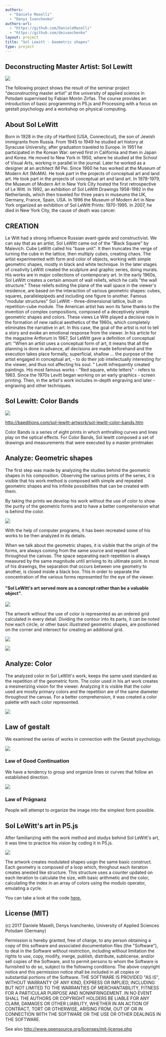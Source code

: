 ```yaml
--- 
authors: 
  - "Daniele Maselli"
  - "Denys Ivanchenko"
authors-url: 
  - "https://github.com/DanieleMaselli"
  - "https://github.com/deivanchenko"
layout: project
title: "Sol Lewitt - Geometric shapes"  
type: project
---
```


## Deconstructing Master Artist: Sol Lewitt 

![](./splash.png)


The following project shows the result of the seminar project "deconstructing master artist" at the university of applied science in Potsdam supervised by Fabian Morón Zirfas. The course provides an introduction of basic programming in P5.js and Processing with a focus on gestalt psychology and a workshop on physical computing.


 
## About Sol LeWitt

Born in 1928 in the city of Hartford (USA, Connecticut), the son of Jewish immigrants from Russia.
From 1945 to 1949 he studied art history at Syracuse University, after graduation traveled to Europe.
In 1951 he participated in the Korean War: served first in California and then in Japan and Korea. He moved to New York in 1950, where he studied at the School of Visual Arts, working in parallel in the journal. Later he worked as a designer at an architect IM Pei.
Since 1960 he has worked at the Museum of Modern Art (MoMA). He took part in the projects of conceptual art and land art.
He took part in the projects of conceptual art and land art.
In 1978-1979, the Museum of Modern Art in New York City hosted the first retrospective of Le Witt.
In 1992, an exhibition of Sol LeWitt Drawings 1958-1992 in the Netherlands, which then traveled for three years in museums the UK, Germany, France, Spain, USA.
In 1996 the Museum of Modern Art in New York organized an exhibition of Sol LeWitt Prints: 1970-1995.
In 2007, he died in New York City, the cause of death was cancer.

## CREATION
Le Witt had a strong influence Russian avant-garde and constructivist.
We can say that as an artist, Sol LeWitt came out of the "Black Square" by Malevich.
Cube LeWitt called his "base unit". It then truncates the verge of turning the cube in the lattice, then multiply cubes, creating chaos.
The artist experimented with form and color of objects, working with simple geometric shapes, mostly in black and white technique. In the later stages of creativity LeWitt created the sculpture and graphic series, doing murals. His works are in major collections of contemporary art.
In the early 1960s, Sol LeWitt creates a certain amount of wall reliefs, which he calls "the wall structure." These reliefs exiting the plane of the wall space in the viewer's residence, are based on the interaction of various geometric shapes: cubes, squares, parallelepipeds and including one figure to another. Famous "modular structures" Sol LeWitt - three-dimensional lattice, built on repetition-cube module.
The American artist has won its fame thanks to the invention of complex compositions, composed of a deceptively simple geometric shapes and colors. These views Le Witt played a decisive role in the formation of new radical aesthetics of the 1960s, which completely eliminates the narrative in art. In this case, the goal of the artist is not to tell a story and evoke an emotional response from the viewer.
In his article for the magazine Artforum in 1967, Sol LeWitt gave a definition of conceptual art: "When an artist uses a conceptual form of art, it means that all the planning is done in advance, all decisions are made beforehand and the execution takes place formally, superficial, shallow ... the purpose of the artist engaged in conceptual art, - to do their job intellectually interesting for the viewer, and thus not affecting his soul. "
Levitt infrequently created paintings. His most famous works - "Red square, white letters" - refers to 1963. Since the 1970s Levitt began working on an early graphics - screen printing. Then, in the artist's work includes in-depth engraving and later - engraving and other techniques.

## Sol Lewitt: Color Bands 
![](./assets/images/colorbands.png)
 

http://baeditions.com/sol-lewitt-artwork/sol-lewitt-color-bands.htm


Color Bands is a series of eight prints in which enthralling curves and lines play on the optical effects. For Color Bands, Sol lewitt composed a set of drawings and measurements that were executed by a master printmaker.

## Analyze: Geometric shapes
 


The first step was made by analyzing the studies behind the geometric shapes in his composition. 
Observing the various prints of the series, it is visible that his work method is composed with simple and repeated geometric shapes and his infinite possibilities that can be created with them. 

By taking the prints we develop his work without the use of color to show the purity of the geometric forms and to have a better comprehension what is behind the color.

![](./assets/images/dma-3.png)

With the help of computer programs, it has been recreated some of his works to be then analyzed in its details. 

When we talk about the geometric shapes, it is visible that the origin of the forms, are always coming from the same source and repeat itself throughout the canvas. The space separating each repetition is always measured by the same magnitude until arriving to its ultimate point. In most of his drawings, the separation that occurs between one geometry to another, is closed inside a black box. This in order to separate the concentration of the various forms represented for the eye of the viewer. 

#### "Sol LeWitt's art served more as a concept rather than be a valuable object".


![](./assets/images/dma-1.png)

The artwork without the use of color is represented as an ordered grid calculated in every detail. Dividing the contour into its parts, it can be noted how each circle, or other basic illustrated geometric shapes, are positioned on the corner and intersect for creating an additional grid.

![](./assets/images/dma-2.png)

![](./assets/images/dma-4.png)


## Analyze: Color


The analyzed color in Sol LeWitt's work, keeps the same used standard as the repetition of the geometric form. The color used in his art work creates a mesmerizing vision for the viewer. Analyzing it is visible that the color used are mostly primary colors and the repetition are of the same diameter throughout the canvas. 
For a better comprehension, it was created a color palette with each color represented.

![](./assets/images/dma-color.png)


## Law of gestalt


We examined the series of works in connection with the Gestalt psychology. 

![](./assets/images/gestalt.png)



### Law of Good Continuation

We have a tendency to group and organize lines or curves that follow an established direction.



 

![](./assets/images/gestalt-2.png)


### Law of Prägnanz 

People will attempt to organize the image into the simplest form possible. 







## Sol LeWitt's art in P5.js 

After familiarizing with the work method and studys behind Sol LeWitt's art, it was time to practice his vision by coding it in P5.js. 

![](./assets/images/dma-codeimg.png)


The artwork creates modulated shapes usign the same basic construct. Each geometry is composed of a loop which, throghout each iteration creates anested like structure. This structure uses a counter updated on each iteration to calculate the size, with basic arithmetic and the color, calculating
the index in an array of colors using the modulo operator, emulating a cycle.⁠⁠⁠⁠

You can take a look at the code [here.](https://interface.fh-potsdam.de/gestalten-in-code/color/geometric-shapes/)



## License (MIT)

(c) 2017 Daniele Maselli, Denys Ivanchenko, University of Applied Sciences Potsdam (Germany)

Permission is hereby granted, free of charge, to any person obtaining a copy of this software and associated documentation files (the "Software"), to deal in the Software without restriction, including without limitation the rights to use, copy, modify, merge, publish, distribute, sublicense, and/or sell copies of the Software, and to permit persons to whom the Software is furnished to do so, subject to the following conditions:
The above copyright notice and this permission notice shall be included in all copies or substantial portions of the Software.
THE SOFTWARE IS PROVIDED "AS IS", WITHOUT WARRANTY OF ANY KIND, EXPRESS OR IMPLIED, INCLUDING BUT NOT LIMITED TO THE WARRANTIES OF MERCHANTABILITY, FITNESS FOR A PARTICULAR PURPOSE AND NONINFRINGEMENT. IN NO EVENT SHALL THE AUTHORS OR COPYRIGHT HOLDERS BE LIABLE FOR ANY CLAIM, DAMAGES OR OTHER LIABILITY, WHETHER IN AN ACTION OF CONTRACT, TORT OR OTHERWISE, ARISING FROM, OUT OF OR IN CONNECTION WITH THE SOFTWARE OR THE USE OR OTHER DEALINGS IN THE SOFTWARE.

See also http://www.opensource.org/licenses/mit-license.php

